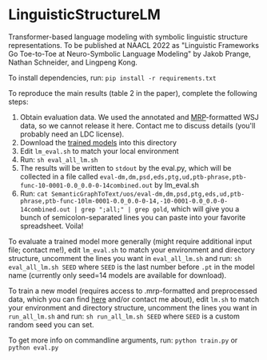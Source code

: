 # LinguisticStructureLM
Transformer-based language modeling with symbolic linguistic structure representations. To be published at NAACL 2022 as "Linguistic Frameworks Go Toe-to-Toe at Neuro-Symbolic Language Modeling" by Jakob Prange, Nathan Schneider, and Lingpeng Kong.

To install dependencies, run:
`pip install -r requirements.txt`

To reproduce the main results (table 2 in the paper), complete the following steps:
1. Obtain evaluation data. We used the annotated and [MRP](http://mrp.nlpl.eu/2020/index.php)-formatted WSJ data, so we cannot release it here. Contact me to discuss details (you'll probably need an LDC license).
2. Download the [trained models](https://drive.google.com/drive/folders/1U1uvIgkVLS-kBrkRPPGE7iywpY7W9Yx_?usp=sharing) into this directory
3. Edit `lm_eval.sh` to match your local environment
4. Run: `sh eval_all_lm.sh`
5. The results will be written to `stdout` by the eval.py, which will be collected in a file called `eval-dm,dm,psd,eds,ptg,ud,ptb-phrase,ptb-func-10-0001-0.0_0.0-0-14combined.out` by lm_eval.sh
6. Run: `cat SemanticGraphToText/uos/eval-dm,dm,psd,ptg,eds,ud,ptb-phrase,ptb-func-10lm-0001-0.0_0.0-0-14,-10-0001-0.0_0.0-0-14combined.out | grep ";all;" | grep gold`, which will give you a bunch of semicolon-separated lines you can paste into your favorite spreadsheet. Voila!

To evaluate a trained model more generally (might require additional input file; contact me!), edit `lm_eval.sh` to match your environment and directory structure, uncomment the lines you want in `eval_all_lm.sh` and run:
`sh eval_all_lm.sh SEED` where `SEED` is the last number before `.pt` in the model name (currently only seed=14 models are available for download).

To train a new model (requires access to .mrp-formatted and preprocessed data, which you can find [here](http://mrp.nlpl.eu/2020/index.php) and/or contact me about), edit `lm.sh` to match your environment and directory structure, uncomment the lines you want in `run_all_lm.sh` and run:
`sh run_all_lm.sh SEED` where `SEED` is a custom random seed you can set.

To get more info on commandline arguments, run:
`python train.py` or `python eval.py`
 
